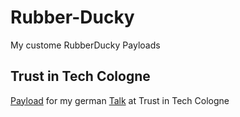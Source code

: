 # Rubber-Ducky

My custome RubberDucky Payloads

## Trust in Tech Cologne
[Payload](https://github.com/HanseSecure/Bash-Bunny/tree/master/TrustInTech/payloads) for my german [Talk](https://hansesecure.de/2020/09/vortrag-bei-trust-in-tech-cologne/) at Trust in Tech Cologne 

